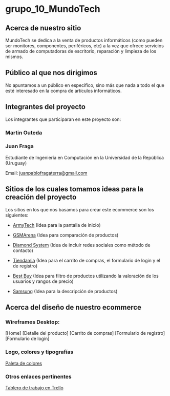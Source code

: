 # grupo_10_MundoTech

## Acerca de nuestro sitio

MundoTech se dedica a la venta de productos informáticos (como pueden ser monitores, componentes, periféricos, etc) a la vez que ofrece servicios de armado de computadoras de escritorio, reparación y limpieza de los mismos.

## Público al que nos dirigimos

No apuntamos a un público en específico, sino más que nada a todo el que esté interesado en la compra de artículos informáticos.

## Integrantes del proyecto

Los integrantes que participaran en este proyecto son:

### Martin Outeda


### Juan Fraga 
Estudiante de Ingeniería en Computación en la Universidad de la República (Uruguay)

Email: juanpablofragaterra@gmail.com

## Sitios de los cuales tomamos ideas para la creación del proyecto

Los sitios en los que nos basamos para crear este ecommerce son los siguientes:

- [ArmyTech](https://www.armytech.com.ar/) (Idea para la pantalla de inicio)

- [GSMArena](https://www.gsmarena.com/compare.php3?idPhone2=9848) (Idea para comparación de productos)

- [Diamond System](https://www.diamondcomputacion.com.ar/) (Idea de incluir redes sociales como método de contacto)

- [Tiendamia](https://tiendamia.com/uy) (Idea para el carrito de compras, el formulario de login y el de registro)

- [Best Buy](https://www.bestbuy.com/) (Idea para filtro de productos utilizando la valoración de los usuarios y rangos de precio)

- [Samsung](https://www.samsung.com/py/monitors/flat/led-monitor-24-inch-ls24f350fhlxzx/) (Idea para la descripción de productos)

## Acerca del diseño de nuestro ecommerce

### Wireframes Desktop:

[Home]
[Detalle del producto]
[Carrito de compras]
[Formulario de registro]
[Formulario de login]

### Logo, colores y tipografías

[Paleta de colores](https://coolors.co/012a4a-013a63-01497c-014f86-2a6f97-2c7da0-468faf-61a5c2-89c2d9-a9d6e5)

### Otros enlaces pertinentes

[Tablero de trabajo en Trello](https://trello.com/b/jiLFAOf0/sprint-1)

